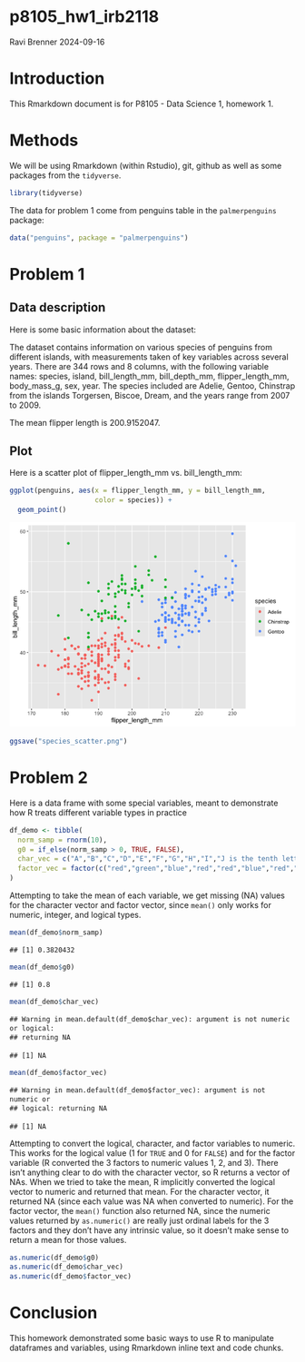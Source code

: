 p8105_hw1_irb2118
================
Ravi Brenner
2024-09-16

# Introduction

This Rmarkdown document is for P8105 - Data Science 1, homework 1.

# Methods

We will be using Rmarkdown (within Rstudio), git, github as well as some
packages from the `tidyverse`.

``` r
library(tidyverse)
```

The data for problem 1 come from penguins table in the `palmerpenguins`
package:

``` r
data("penguins", package = "palmerpenguins")
```

# Problem 1

## Data description

Here is some basic information about the dataset:

The dataset contains information on various species of penguins from
different islands, with measurements taken of key variables across
several years. There are 344 rows and 8 columns, with the following
variable names: species, island, bill_length_mm, bill_depth_mm,
flipper_length_mm, body_mass_g, sex, year. The species included are
Adelie, Gentoo, Chinstrap from the islands Torgersen, Biscoe, Dream, and
the years range from 2007 to 2009.

The mean flipper length is 200.9152047.

## Plot

Here is a scatter plot of flipper_length_mm vs. bill_length_mm:

``` r
ggplot(penguins, aes(x = flipper_length_mm, y = bill_length_mm,
                     color = species)) + 
  geom_point()
```

![](p8105_hw1_irb2118_files/figure-gfm/unnamed-chunk-3-1.png)<!-- -->

``` r
ggsave("species_scatter.png")
```

# Problem 2

Here is a data frame with some special variables, meant to demonstrate
how R treats different variable types in practice

``` r
df_demo <- tibble(
  norm_samp = rnorm(10),
  g0 = if_else(norm_samp > 0, TRUE, FALSE),
  char_vec = c("A","B","C","D","E","F","G","H","I","J is the tenth letter"),
  factor_vec = factor(c("red","green","blue","red","red","blue","red","green","blue","blue"))
)
```

Attempting to take the mean of each variable, we get missing (NA) values
for the character vector and factor vector, since `mean()` only works
for numeric, integer, and logical types.

``` r
mean(df_demo$norm_samp)
```

    ## [1] 0.3820432

``` r
mean(df_demo$g0)
```

    ## [1] 0.8

``` r
mean(df_demo$char_vec)
```

    ## Warning in mean.default(df_demo$char_vec): argument is not numeric or logical:
    ## returning NA

    ## [1] NA

``` r
mean(df_demo$factor_vec)
```

    ## Warning in mean.default(df_demo$factor_vec): argument is not numeric or
    ## logical: returning NA

    ## [1] NA

Attempting to convert the logical, character, and factor variables to
numeric. This works for the logical value (1 for `TRUE` and 0 for
`FALSE`) and for the factor variable (R converted the 3 factors to
numeric values 1, 2, and 3). There isn’t anything clear to do with the
character vector, so R returns a vector of NAs. When we tried to take
the mean, R implicitly converted the logical vector to numeric and
returned that mean. For the character vector, it returned NA (since each
value was NA when converted to numeric). For the factor vector, the
`mean()` function also returned NA, since the numeric values returned by
`as.numeric()` are really just ordinal labels for the 3 factors and they
don’t have any intrinsic value, so it doesn’t make sense to return a
mean for those values.

``` r
as.numeric(df_demo$g0)
as.numeric(df_demo$char_vec)
as.numeric(df_demo$factor_vec)
```

# Conclusion

This homework demonstrated some basic ways to use R to manipulate
dataframes and variables, using Rmarkdown inline text and code chunks.
